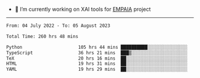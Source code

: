 - 🔭 I’m currently working on XAI tools for [EMPAIA](https://en.empaia.org/) project

---

<!--START_SECTION:waka-->

```txt
From: 04 July 2022 - To: 05 August 2023

Total Time: 260 hrs 48 mins

Python                     105 hrs 44 mins ██████████░░░░░░░░░░░░░░░   40.55 %
TypeScript                 36 hrs 21 mins  ███▒░░░░░░░░░░░░░░░░░░░░░   13.94 %
TeX                        20 hrs 16 mins  ██░░░░░░░░░░░░░░░░░░░░░░░   07.78 %
HTML                       19 hrs 31 mins  ██░░░░░░░░░░░░░░░░░░░░░░░   07.49 %
YAML                       19 hrs 29 mins  ██░░░░░░░░░░░░░░░░░░░░░░░   07.48 %
```

<!--END_SECTION:waka-->
